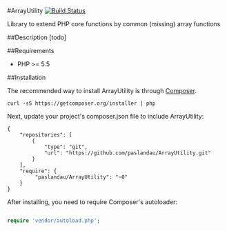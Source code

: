 #ArrayUtility
[![Build Status](https://travis-ci.org/paslandau/ArrayUtility.svg?branch=master)](https://travis-ci.org/paslandau/ArrayUtility)

Library to extend PHP core functions by common (missing) array functions

##Description
[todo]

##Requirements

- PHP >= 5.5

##Installation

The recommended way to install ArrayUtility is through [Composer](http://getcomposer.org/).

    curl -sS https://getcomposer.org/installer | php

Next, update your project's composer.json file to include ArrayUtility:

    {
        "repositories": [
            {
                "type": "git",
                "url": "https://github.com/paslandau/ArrayUtility.git"
            }
        ],
        "require": {
             "paslandau/ArrayUtility": "~0"
        }
    }

After installing, you need to require Composer's autoloader:
```php

require 'vendor/autoload.php';
```